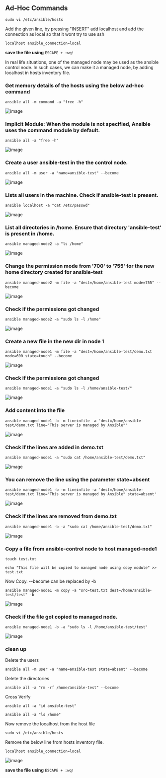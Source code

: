 ## Ad-Hoc Commands

```
sudo vi /etc/ansible/hosts
```

Add the given line, by pressing "INSERT" 
add localhost and add the connection as local so that it wont try to use ssh
```
localhost ansible_connection=local
```
**save the file using** `ESCAPE + :wq!`

In real life situations, one of the managed node may be used as the ansible control node. In such cases, we can make it a managed node, by adding localhost in hosts inventory file.

### Get memory details of the hosts using the below ad-hoc command
```
ansible all -m command -a "free -h"
```
![image](https://github.com/user-attachments/assets/8f1fd295-a9df-4356-9b4e-99ee1e68b97a)


### Implicit Module: When the module is not specified, Ansible uses the command module by default.
```
ansible all -a "free -h"
```
![image](https://github.com/user-attachments/assets/a892b7b1-218a-4dc9-b029-6f62d5bc982b)



### Create a user ansible-test in the the control node. 
```
ansible all -m user -a "name=ansible-test" --become
```
![image](https://github.com/user-attachments/assets/db7a27a6-9372-416f-93eb-7b8894e1b87a)



### Lists all users in the machine. Check if ansible-test is present. 
```
ansible localhost -a "cat /etc/passwd"
```
![image](https://github.com/user-attachments/assets/a075beb0-8202-4eba-9a08-54a58e38eafe)



### List all directories in /home. Ensure that directory 'ansible-test' is present in /home. 
```
ansible managed-node2 -a "ls /home"
```
![image](https://github.com/user-attachments/assets/ff6ee057-d9c4-4eaa-89f7-65d306951d0f)



### Change the permission mode from '700' to '755' for the new home directory created for ansible-test
```
ansible managed-node2 -m file -a "dest=/home/ansible-test mode=755" --become
```
![image](https://github.com/user-attachments/assets/19a68b54-0c69-44a7-a2f2-4af1daa868ff)




### Check if the permissions got changed
```
ansible managed-node2 -a "sudo ls -l /home"
```
![image](https://github.com/user-attachments/assets/0a07f0ff-9ea7-4f65-9b15-6ce86fb21222)




### Create a new file in the new dir in node 1
```
ansible managed-node1 -m file -a "dest=/home/ansible-test/demo.txt mode=600 state=touch" --become
```
![image](https://github.com/user-attachments/assets/4ac3f703-0578-4a3c-a7e9-0583ce82cf81)




### Check if the permissions got changed
```
ansible managed-node1 -a "sudo ls -l /home/ansible-test/"
```
![image](https://github.com/user-attachments/assets/f2a6cae8-d66d-4afa-863d-1a3715aa186f)





### Add content into the file
```
ansible managed-node1 -b -m lineinfile -a 'dest=/home/ansible-test/demo.txt line="This server is managed by Ansible"'
```
![image](https://github.com/user-attachments/assets/67ab0482-a044-4248-8965-b3b75eaf503e)



### Check if the lines are added in demo.txt
```
ansible managed-node1 -a "sudo cat /home/ansible-test/demo.txt"
```
![image](https://github.com/user-attachments/assets/bb29e580-b492-432e-850d-bfb2d725dc0f)




### You can remove the line using the parameter state=absent
```
ansible managed-node1 -b -m lineinfile -a 'dest=/home/ansible-test/demo.txt line="This server is managed by Ansible" state=absent'
```
![image](https://github.com/user-attachments/assets/960a14cf-07e6-4917-bcb8-44afe434d6fe)




### Check if the lines are removed from demo.txt
```
ansible managed-node1 -b -a "sudo cat /home/ansible-test/demo.txt"
```
![image](https://github.com/user-attachments/assets/69ecf6d3-2553-43df-8c7a-252b8b1e8b09)




### Copy a file from ansible-control node to host managed-node1
```
touch test.txt
```
```
echo "This file will be copied to managed node using copy module" >> test.txt
```
Now Copy. --become can be replaced by -b
```
ansible managed-node1 -m copy -a "src=test.txt dest=/home/ansible-test/test" -b 
```
![image](https://github.com/user-attachments/assets/16cb9bba-68ee-4af7-b36a-85c68b51d942)



### Check if the file got copied to managed node.
```
ansible managed-node1 -b -a "sudo ls -l /home/ansible-test/test"
```
![image](https://github.com/user-attachments/assets/9bbae2a7-1987-4c14-b815-b585cc4fad1d)


### clean up
Delete the users
```
ansible all -m user -a "name=ansible-test state=absent" --become
```
Delete the directories
```
ansible all -a "rm -rf /home/ansible-test" --become
```
Cross Verify
```
ansible all -a "id ansible-test"
```
```
ansible all -a "ls /home"
```

Now remove the localhost from the host file
```
sudo vi /etc/ansible/hosts
```
Remove the below line from hosts inventory file. 

`localhost ansible_connection=local`

![image](https://github.com/user-attachments/assets/710199b0-d722-4086-87a1-fa2e88071c72)


**save the file using** `ESCAPE + :wq!`

